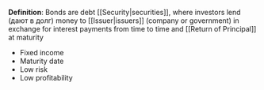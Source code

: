 **Definition**: Bonds are debt [[Security|securities]], where investors lend (дают в долг) money to [[Issuer|issuers]] (company or government) in exchange for interest payments from time to time and [[Return of Principal]] at maturity
- Fixed income
- Maturity date
- Low risk
- Low profitability